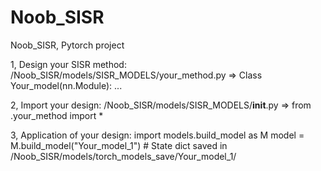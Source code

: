 # Noob_SISR
Noob_SISR, Pytorch project

1, Design your SISR method:
	/Noob_SISR/models/SISR_MODELS/your_method.py  =>  Class Your_model(nn.Module): ...
	
2, Import your design:
	/Noob_SISR/models/SISR_MODELS/__init__.py  =>  from .your_method import *
	
3, Application of your design:
	import models.build_model as M
	model = M.build_model("Your_model_1")
	# State dict saved in /Noob_SISR/models/torch_models_save/Your_model_1/
